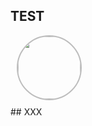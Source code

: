 ## TEST
<!-- PR Status Start -->
<img src="https://avatars.githubusercontent.com/u/44606727?v=4" style="width: 100px;height: 100px;border-radius: 50%;display: flex;align-items: center;justify-content: center;margin: 10px;border: 2px solid rgba(22, 22, 22, 0.278);background-size: cover;"/>
<!-- PR Status End -->
## XXX
